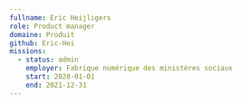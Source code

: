 ```yaml
---
fullname: Eric Heijligers
role: Product manager
domaine: Produit
github: Eric-Hei
missions:
  - status: admin
    employer: Fabrique numérique des ministères sociaux
    start: 2020-01-01
    end: 2021-12-31
---
```

